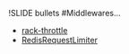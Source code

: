 !SLIDE bullets
#Middlewares...
* [rack-throttle](https://github.com/datagraph/rack-throttle)
* [RedisRequestLimiter](https://gist.github.com/206909)
